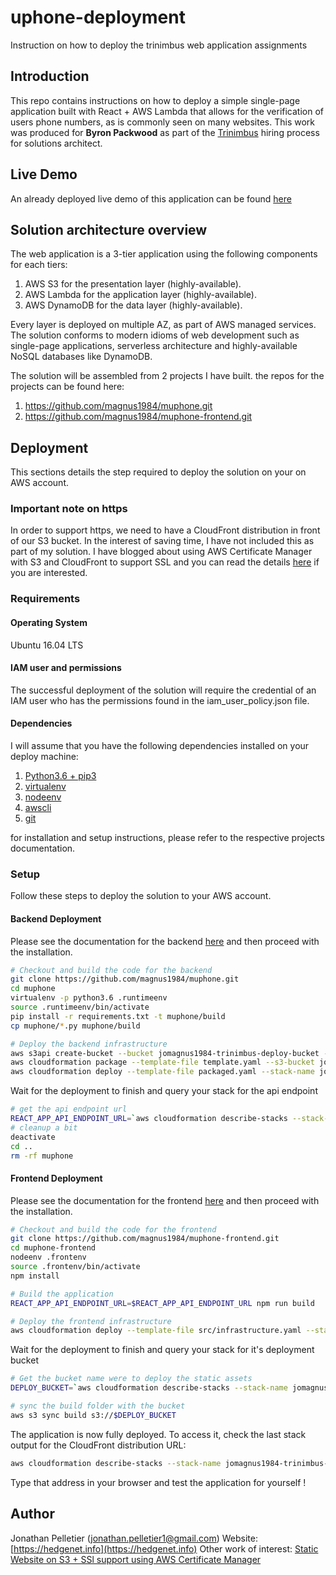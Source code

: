 # uphone-deployment
Instruction on how to deploy the trinimbus web application assignments

## Introduction
This repo contains instructions on how to deploy a simple single-page application built with React + AWS Lambda that allows for the verification of 
users phone numbers, as is commonly seen on many websites. This work was produced for **Byron Packwood** as part of 
the [Trinimbus](https://www.trinimbus.com/) hiring process for solutions architect.

## Live Demo
An already deployed live demo of this application can be found [here](http://jomagnus1984-trinimbus-frontend-hostingbucket-1pmtg54qeouiu.s3-website.ca-central-1.amazonaws.com/)

## Solution architecture overview
The web application is a 3-tier application using the following components for each tiers:

1. AWS S3 for the presentation layer (highly-available).
2. AWS Lambda for the application layer (highly-available).
3. AWS DynamoDB for the data layer (highly-available).

Every layer is deployed on multiple AZ, as part of AWS managed services.
The solution conforms to modern idioms
of web development such as single-page applications, serverless architecture and highly-available NoSQL databases 
like DynamoDB. 

The solution will be assembled from 2 projects I have built. the repos for the projects can be found here:

1. https://github.com/magnus1984/muphone.git
2. https://github.com/magnus1984/muphone-frontend.git

## Deployment
This sections details the step required to deploy the solution on your on AWS account.

### Important note on https
In order to support https, we need to have a CloudFront distribution in front of our S3 bucket. In the interest
of saving time, I have not included this as part of my solution. I have blogged about using AWS Certificate Manager
with S3 and CloudFront to support SSL and you can read the details 
[here](https://hedgenet.info/posts/static-s3-cloudformation.html) if you are interested.

### Requirements

#### Operating System
Ubuntu 16.04 LTS

#### IAM user and permissions
The successful deployment of the solution will require the credential of an IAM user who has the permissions found in the iam_user_policy.json file.

#### Dependencies
I will assume that you have the following dependencies installed on your deploy machine:

1. [Python3.6 + pip3](https://www.python.org/)
2. [virtualenv](https://github.com/pypa/virtualenv)
3. [nodeenv](https://github.com/ekalinin/nodeenv)
4. [awscli](https://docs.aws.amazon.com/cli/latest/userguide/cli-chap-welcome.html)
5. [git](https://git-scm.com/)

for installation and setup instructions, please refer to the respective projects documentation.

### Setup
Follow these steps to deploy the solution to your AWS account.

#### Backend Deployment
Please see the documentation for the backend [here](https://github.com/magnus1984/muphone.git) and then proceed
with the installation.

```bash
# Checkout and build the code for the backend
git clone https://github.com/magnus1984/muphone.git
cd muphone
virtualenv -p python3.6 .runtimeenv
source .runtimeenv/bin/activate
pip install -r requirements.txt -t muphone/build
cp muphone/*.py muphone/build

# Deploy the backend infrastructure
aws s3api create-bucket --bucket jomagnus1984-trinimbus-deploy-bucket --region ca-central-1 --create-bucket-configuration LocationConstraint=ca-central-1
aws cloudformation package --template-file template.yaml --s3-bucket jomagnus1984-trinimbus-deploy-bucket --output-template-file packaged.yaml
aws cloudformation deploy --template-file packaged.yaml --stack-name jomagnus1984-trinimbus-backend --capabilities CAPABILITY_IAM
```

Wait for the deployment to finish and query your stack for the api endpoint

```bash
# get the api endpoint url
REACT_APP_API_ENDPOINT_URL=`aws cloudformation describe-stacks --stack-name jomagnus1984-trinimbus-backend --query 'Stacks[0].Outputs[0].OutputValue' | sed -e 's/\"//g'`
# cleanup a bit
deactivate
cd ..
rm -rf muphone
```

#### Frontend Deployment
Please see the documentation for the frontend [here](https://github.com/magnus1984/muphone-frontend.git) and then proceed
with the installation.
```bash
# Checkout and build the code for the frontend
git clone https://github.com/magnus1984/muphone-frontend.git
cd muphone-frontend
nodeenv .frontenv
source .frontenv/bin/activate
npm install

# Build the application
REACT_APP_API_ENDPOINT_URL=$REACT_APP_API_ENDPOINT_URL npm run build

# Deploy the frontend infrastructure
aws cloudformation deploy --template-file src/infrastructure.yaml --stack-name jomagnus1984-trinimbus-frontend
```

Wait for the deployment to finish and query your stack for it's deployment bucket

```bash
# Get the bucket name were to deploy the static assets
DEPLOY_BUCKET=`aws cloudformation describe-stacks --stack-name jomagnus1984-trinimbus-frontend --query 'Stacks[0].Outputs[1].OutputValue' | sed -e 's/\"//g'`

# sync the build folder with the bucket
aws s3 sync build s3://$DEPLOY_BUCKET
```

The application is now fully deployed. To access it, check the last stack output for the CloudFront distribution URL:

```bash
aws cloudformation describe-stacks --stack-name jomagnus1984-trinimbus-frontend --query 'Stacks[0].Outputs[0].OutputValue'
```

Type that address in your browser and test the application for yourself !

## Author
Jonathan Pelletier (jonathan.pelletier1@gmail.com)
Website: [https://hedgenet.info](https://hedgenet.info)
Other work of interest: [Static Website on S3 + SSl support using AWS Certificate Manager](https://hedgenet.info/posts/static-s3-cloudformation.html)
